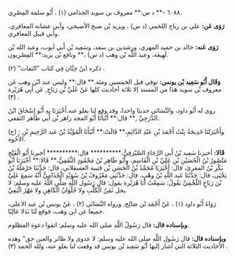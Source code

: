٦٠٨٨ -** د س:** معروف بن سويد الجذامي (١) ، أَبُو سلمة المِصْرِي.

**رَوَى عَن:** علي بن رباح اللخمي (د س) ، ويزيد بْن صبح الأصبحي، وأبي عشانة المعافري، وأبي قبيل المعافري.

**رَوَى عَنه:** خالد بن حميد المهري، ورشدين بن سعد، وسَعِيد بْن أَبي أيوب، وعبد الله بْن لَهِيعَة، وعبد اللَّه بْن وهب (د س) ،** ونافع بْن يزيد:** المِصْرِيون.

ذكره ابنُ حِبَّان فِي كتاب "الثقات" (٢) .

**وَقَال أَبُو سَعِيد بْن يونس:** توفي قبل الخمسين ومئة.** قال:** وليس عند ابْن وهب عَن معروف بْن سويد هَذَا من المسند إلا ثلاثة أحاديث كلها عَنْ عُلَيِّ بْنِ رَبَاحٍ, عَن أَبِي هُرَيْرة (٣) .

روى له أَبُو داود، والنَّسَائي حديثا واحدا، وقد وقع لنا يعلو عنه.أَخْبَرَنَا بِهِ أَبُو إِسْحَاقَ ابْنُ الدَّرَجِيِّ ,** قال:** أَنْبَأَنَا أَبُو المجد زاهر بْن أَبي طاهر الثقفي.

(ح) : وأَخْبَرَتْنَا خَدِيجَةُ بِنْتُ أَحْمَدَ بْنِ عَبْدِ الدَّائِمِ،** قَالَتْ:** أَنْبَأَنَا الْمُؤَيَّدُ بْنُ عَبد الرَّحِيمِ بْنِ الأَخُوة.

**قَالا:** أخبرنا سَعِيد بْنُ أَبي الرَّجَاءِ الصَّيْرَفِيُّ،********** قال:********** أخبرنا أَبُو الْفَتْحِ مَنْصُورُ بْنُ الْحُسَيْنِ بْنِ عَلِيِّ بْنِ الْقَاسِمِ، وأَبُو طَاهِرِ بْنُ مَحْمُودٍ الثَّقَفِيُّ،** قَالا:** أَخْبَرَنَا أَبُو بَكْرِ بْنُ المقرئ، قال: أَخْبَرَنَا مُحَمَّدُ بْنُ الْحَسَنِ بْن قتيبة العسقلاني، قال: حَدَّثَنَا حَرْمَلَةُ بْنُ يَحْيَى، قال: حَدَّثَنَا عَبد اللَّهِ بْنُ وهْبٍ، قال: حَدَّثَنِي مَعْرُوفُ بْنُ سُوَيْدٍ الْجُذَامِيُّ أَنَّهُ سَمِعَ عَلِيَّ بْنَ رَبَاحٍ اللَّخْمِيَّ يَقُولُ: سَمِعْتُ أَبَا هُرَيْرة يقول: قال رَسُول اللَّهِ صَلَّى اللَّهُ عليه وسلم: لا يحل ثَمَنُ الْكَلْبِ ولا حُلْوَانُ الْكَاهِنِ ولا مَهْرُ الْبَغِيِّ.

رَوَاهُ أَبُو داود (١) ، عَنْ أَحْمَد بْن صَالِح. ورواه النَّسَائي (٢) ، عَنْ يونس بْن عبد الاعلى، جميعا عن ابن وهب، فوقع لَنَا بَدَلا عَالِيًا.

**وبإسناده قال:** قال رَسُولُ اللَّهِ صلى الله عليه وسلم: اتقوا دعوة المظلوم.

**وبإسناده قال:** قال رَسُول اللَّهِ صلى الله عليه وسلم: لا عدوى ولا طائر والعين حق" وهذه الأحاديث الثلاثة التي أشار إليها أَبُو سَعِيد بْن يونس قد وقعت لنا بعلو عنه، ولله الحمد (٣) .